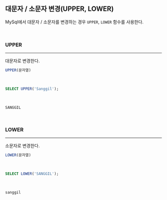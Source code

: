 ## 대문자 / 소문자 변경(UPPER, LOWER)

MySql에서 대문자 / 소문자를 변경하는 경우 `UPPER`, `LOWER` 함수를 사용한다.

<br>

### UPPER
---

대문자로 변경한다.

```sql
UPPER(문자열)
```

<br>

```sql
SELECT UPPER('Sanggil');
```

<br>

```
SANGGIL
```

<br>

### LOWER
---

소문자로 변경한다.

```sql
LOWER(문자열)
```

<br>

```sql
SELECT LOWER('SANGGIL');
```

<br>

```
sanggil
```